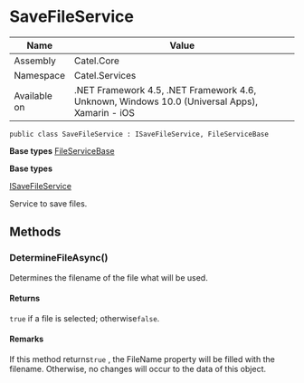 

# SaveFileService

Name|Value
---|---
Assembly|Catel.Core
Namespace|Catel.Services
Available on|.NET Framework 4.5, .NET Framework 4.6, Unknown, Windows 10.0 (Universal Apps), Xamarin - iOS

```
public class SaveFileService : ISaveFileService, FileServiceBase
```

**Base types**
[FileServiceBase](/Catel.Core\Catel\Services\FileServiceBase.md)

**Base types**

[ISaveFileService](/Catel.Core\Catel\Services\ISaveFileService.md)


Service to save files.



## Methods

### DetermineFileAsync()

Determines the filename of the file what will be used.

#### Returns

`true` if a file is selected; otherwise`false`.

#### Remarks

If this method returns`true` , the FileName property will be filled with the filename. Otherwise, no changes will occur to the data of this object.



